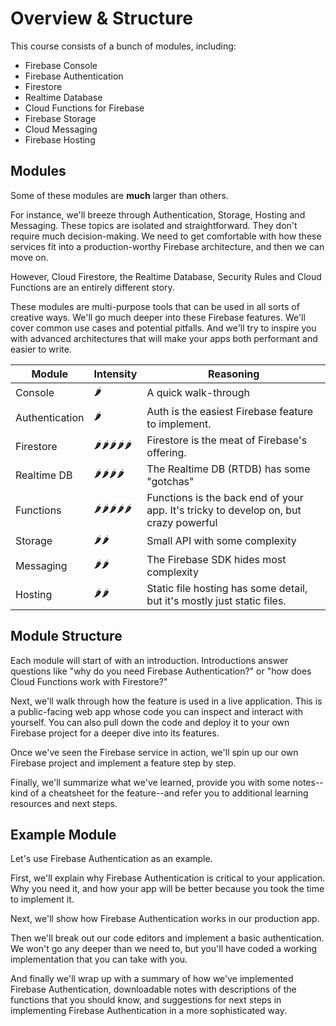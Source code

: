 # Overview & Structure

This course consists of a bunch of modules, including:

 - Firebase Console
 - Firebase Authentication
 - Firestore
 - Realtime Database
 - Cloud Functions for Firebase
 - Firebase Storage
 - Cloud Messaging
 - Firebase Hosting

## Modules

Some of these modules are **much** larger than others.

For instance, we'll breeze through Authentication, Storage, Hosting and Messaging. These topics are isolated and straightforward. They don't require much decision-making. We need to get comfortable with how these services fit into a production-worthy Firebase architecture, and then we can move on. 

However, Cloud Firestore, the Realtime Database, Security Rules and Cloud Functions are an entirely different story.

These modules are multi-purpose tools that can be used in all sorts of creative ways. We'll go much deeper into these Firebase features. We'll cover common use cases and potential pitfalls. And we'll try to inspire you with advanced architectures that will make your apps both performant and easier to write.

| Module          | Intensity      | Reasoning                                                                            |
| --------------- | -------------- | ------------------------------------------------------------------------------------ |
| Console         | 🌶             | A quick walk-through |
| Authentication  | 🌶             | Auth is the easiest Firebase feature to implement. |
| Firestore       | 🌶🌶🌶🌶🌶      | Firestore is the meat of Firebase's offering. |
| Realtime DB     | 🌶🌶🌶🌶        | The Realtime DB (RTDB) has some "gotchas" |
| Functions       | 🌶🌶🌶🌶🌶      | Functions is the back end of your app. It's tricky to develop on, but crazy powerful |
| Storage         | 🌶🌶           | Small API with some complexity |
| Messaging       | 🌶🌶           | The Firebase SDK hides most complexity |
| Hosting         | 🌶🌶           | Static file hosting has some detail, but it's mostly just static files. |

## Module Structure

Each module will start of with an introduction. Introductions answer questions like "why do you need Firebase Authentication?" or "how does Cloud Functions work with Firestore?"

Next, we'll walk through how the feature is used in a live application. This is a public-facing web app whose code you can inspect and interact with yourself. You can also pull down the code and deploy it to your own Firebase project for a deeper dive into its features.

Once we've seen the Firebase service in action, we'll spin up our own Firebase project and implement a feature step by step. 

Finally, we'll summarize what we've learned, provide you with some notes--kind of a cheatsheet for the feature--and refer you to additional learning resources and next steps.

## Example Module

Let's use Firebase Authentication as an example.

First, we'll explain why Firebase Authentication is critical to your application. Why you need it, and how your app will be better because you took the time to implement it.

Next, we'll show how Firebase Authentication works in our production app.

Then we'll break out our code editors and implement a basic authentication. We won't go any deeper than we need to, but you'll have coded a working implementation that you can take with you.

And finally we'll wrap up with a summary of how we've implemented Firebase Authentication, downloadable notes with descriptions of the functions that you should know, and suggestions for next steps in implementing Firebase Authentication in a more sophisticated way.
